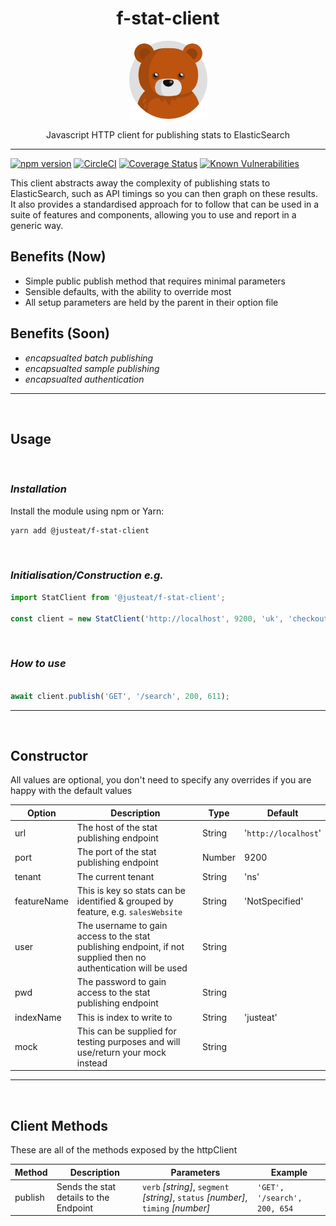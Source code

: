 <div align="center">

# f-stat-client

<img width="125" alt="Fozzie Bear" src="../../../bear.png" />

Javascript HTTP client for publishing stats to ElasticSearch

</div>

---

[![npm version](https://badge.fury.io/js/%40justeat%2Ff-stat-client.svg)](https://badge.fury.io/js/%40justeat%2Ff-stat-client)
[![CircleCI](https://circleci.com/gh/justeat/fozzie-components.svg?style=svg)](https://circleci.com/gh/justeat/workflows/fozzie-components)
[![Coverage Status](https://coveralls.io/repos/github/justeat/f-stat-client/badge.svg)](https://coveralls.io/github/justeat/f-stat-client)
[![Known Vulnerabilities](https://snyk.io/test/github/justeat/f-stat-client/badge.svg?targetFile=package.json)](https://snyk.io/test/github/justeat/f-stat-client?targetFile=package.json)

This client abstracts away the complexity of publishing stats to ElasticSearch, such as API timings so you can then graph on these results.  It also provides a standardised approach for to follow that can be used in a suite of features and components, allowing you to use and report in a generic way.

## Benefits (Now)
- Simple public publish method that requires minimal parameters
- Sensible defaults, with the ability to override most
- All setup parameters are held by the parent in their option file

## Benefits (Soon)
- _encapsualted batch publishing_
- _encapsualted sample publishing_
- _encapsualted authentication_
<hr></br>

## Usage
</br>

### *Installation*

Install the module using npm or Yarn:

```sh
yarn add @justeat/f-stat-client
```
</br>

### *Initialisation/Construction e.g.*
```js
import StatClient from '@justeat/f-stat-client';

const client = new StatClient('http://localhost', 9200, 'uk', 'checkoutWeb');

```

</br>

### *How to use*
```js

await client.publish('GET', '/search', 200, 611);

```
<hr></br>

## Constructor
All values are optional, you don't need to specify any overrides if you are happy with the default values

Option | Description | Type | Default
------------- | ------------- | ------------- | -------------
url | The host of the stat publishing endpoint | String | '`http://localhost`'
port | The port of the stat publishing endpoint | Number | 9200
tenant | The current tenant | String | 'ns'
featureName | This is key so stats can be identified & grouped by feature, e.g. `salesWebsite` | String | 'NotSpecified'
user | The username to gain access to the stat publishing endpoint, if not supplied then no authentication will be used | String |
pwd | The password to gain access to the stat publishing endpoint | String |
indexName | This is index to write to | String | 'justeat'
mock | This can be supplied for testing purposes and will use/return your mock instead | String |
<hr></br>

## Client Methods
These are all of the methods exposed by the httpClient

Method | Description | Parameters | Example
------------- | ------------- | ------------- | -------------
publish | Sends the stat details to the Endpoint | `verb` _[string]_, `segment` _[string]_, `status` _[number]_, `timing` _[number]_ | `'GET', '/search', 200, 654`
